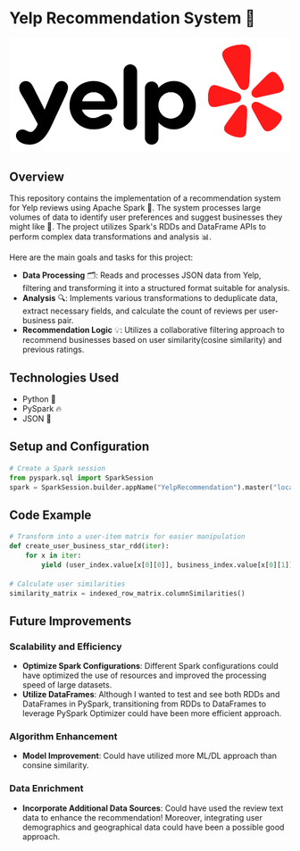 # Yelp Recommendation System 🌟

![Yelp Logo from Wikipedia](./images/Yelp_Logo.svg)

## Overview
This repository contains the implementation of a recommendation system for Yelp reviews using Apache Spark 🚀. The system processes large volumes of data to identify user preferences and suggest businesses they might like 🏢. The project utilizes Spark's RDDs and DataFrame APIs to perform complex data transformations and analysis 📊.

Here are the main goals and tasks for this project:

- **Data Processing** 🗂: Reads and processes JSON data from Yelp, filtering and transforming it into a structured format suitable for analysis.
- **Analysis** 🔍: Implements various transformations to deduplicate data, extract necessary fields, and calculate the count of reviews per user-business pair.
- **Recommendation Logic** 💡: Utilizes a collaborative filtering approach to recommend businesses based on user similarity(cosine similarity) and previous ratings.

## Technologies Used
- Python 🐍
- PySpark 🔥
- JSON 📄

## Setup and Configuration
```python
# Create a Spark session
from pyspark.sql import SparkSession
spark = SparkSession.builder.appName("YelpRecommendation").master("local[*]").getOrCreate()
```

## Code Example
```python
# Transform into a user-item matrix for easier manipulation
def create_user_business_star_rdd(iter):
    for x in iter:
        yield (user_index.value[x[0][0]], business_index.value[x[0][1]], x[1])

# Calculate user similarities
similarity_matrix = indexed_row_matrix.columnSimilarities()
```

## Future Improvements
### Scalability and Efficiency
* **Optimize Spark Configurations**: Different Spark configurations could have optimized the use of resources and improved the processing speed of large datasets.
* **Utilize DataFrames**: Although I wanted to test and see both RDDs and DataFrames in PySpark, transitioning from RDDs to DataFrames to leverage PySpark Optimizer could have been more efficient approach.

### Algorithm Enhancement
* **Model Improvement**: Could have utilized more ML/DL approach than consine similarity.

### Data Enrichment
* **Incorporate Additional Data Sources**: Could have used the review text data to enhance the recommendation! Moreover, integrating user demographics and geographical data could have been a possible good approach.